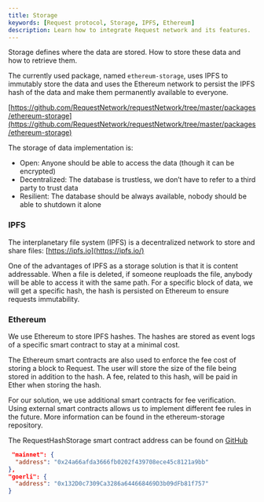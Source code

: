 ```yaml
---
title: Storage
keywords: [Request protocol, Storage, IPFS, Ethereum]
description: Learn how to integrate Request network and its features.
---
```


Storage defines where the data are stored. How to store these data and how to retrieve them.

The currently used package, named `ethereum-storage`, uses IPFS to immutably store the data and uses the Ethereum network to persist the IPFS hash of the data and make them permanently available to everyone.

[https://github.com/RequestNetwork/requestNetwork/tree/master/packages/ethereum-storage](https://github.com/RequestNetwork/requestNetwork/tree/master/packages/ethereum-storage)

The storage of data implementation is:

- Open: Anyone should be able to access the data (though it can be encrypted)
- Decentralized: The database is trustless, we don’t have to refer to a third party to trust data
- Resilient: The database should be always available, nobody should be able to shutdown it alone

### IPFS

The interplanetary file system (IPFS) is a decentralized network to store and share files: [https://ipfs.io](https://ipfs.io/)

One of the advantages of IPFS as a storage solution is that it is content addressable. When a file is deleted, if someone reuploads the file, anybody will be able to access it with the same path. For a specific block of data, we will get a specific hash, the hash is persisted on Ethereum to ensure requests immutability.

### Ethereum

We use Ethereum to store IPFS hashes. The hashes are stored as event logs of a specific smart contract to stay at a minimal cost.

The Ethereum smart contracts are also used to enforce the fee cost of storing a block to Request. The user will store the size of the file being stored in addition to the hash. A fee, related to this hash, will be paid in Ether when storing the hash.

For our solution, we use additional smart contracts for fee verification. Using external smart contracts allows us to implement different fee rules in the future. More information can be found in the ethereum-storage repository.

The RequestHashStorage smart contract address can be found on [GitHub](https://github.com/RequestNetwork/requestNetwork/blob/master/packages/smart-contracts/src/lib/artifacts/RequestHashStorage/index.ts)

```json
 "mainnet": {
  "address": "0x24a66afda3666fb0202f439708ece45c8121a9bb"
},
"goerli": {
  "address": "0x132D0c7309Ca3286a644668469D3b09dFb81f757"
}
```
